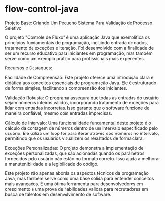 # flow-control-java
Projeto Base: Criando Um Pequeno Sistema Para Validação de Processo Seletivo

O projeto "Controle de Fluxo" é uma aplicação Java que exemplifica os princípios fundamentais de programação, incluindo entrada de dados, tratamento de exceções e iteração. Foi desenvolvido com a finalidade de ser um recurso educativo para iniciantes em programação, mas também serve como um exemplo prático para profissionais mais experientes.

Recursos e Destaques:

Facilidade de Compreensão: Este projeto oferece uma introdução clara e didática aos conceitos essenciais de programação Java. Ele é estruturado de forma simples, facilitando a compreensão dos iniciantes.

Validação Robusta: O programa assegura que todas as entradas do usuário sejam números inteiros válidos, incorporando tratamento de exceções para lidar com entradas incorretas. Isso garante que o software funcione de maneira confiável, mesmo com entradas imprecisas.

Cálculo de Intervalo: Uma funcionalidade fundamental deste projeto é o cálculo da contagem de números dentro de um intervalo especificado pelo usuário. Ele utiliza um loop for para iterar através dos números no intervalo, permitindo que os usuários visualizem os resultados de forma clara.

Exceções Personalizadas: O projeto demonstra a implementação de exceções personalizadas, que são acionadas quando os parâmetros fornecidos pelo usuário não estão no formato correto. Isso ajuda a melhorar a manutenibilidade e a legibilidade do código.

Este projeto não apenas aborda os aspectos técnicos da programação Java, mas também serve como uma base sólida para entender conceitos mais avançados. É uma ótima ferramenta para desenvolvedores em crescimento e uma prova de habilidades valiosa para recrutadores em busca de talentos em desenvolvimento de software.







